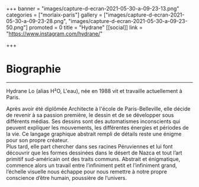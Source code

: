 +++
banner = "images/capture-d-ecran-2021-05-30-a-09-23-13.png"
categories = ["morlaix-paris"]
gallery = ["images/capture-d-ecran-2021-05-30-a-09-23-28.png", "images/capture-d-ecran-2021-05-30-a-09-23-50.png"]
promoted = 0
title = "Hydrane"
[[social]]
link = "https://www.instagram.com/hydrane/"

+++
# Biographie

***

Hydrane Lo (alias H²O, L'eau), née en 1988 vit et travaille actuellement à Paris.

Après avoir été diplômée Architecte à l'école de Paris-Belleville, elle décide de revenir à sa passion première, le dessin et de se développer sous différents médias. Ses dessins sont des automatismes inconscients qui peuvent expliquer les mouvements, les différentes énergies et périodes de la vie. Ce langage graphique abstrait rempli de détails reste une énigme pour son propre créateur.  
Plus tard, elle part chercher dans ses racines Péruviennes et lui font découvrir que les formes dessinées dans le désert de Nazca et tout l’art primitif sud-américain ont des traits communs. Abstrait et énigmatique, commence alors un travail entre l’infiniment petit et l’infiniment grand, l’échelle visuelle nous échappe pour nous remettre à notre propre conscience d’être humain, poussière de l’univers.
